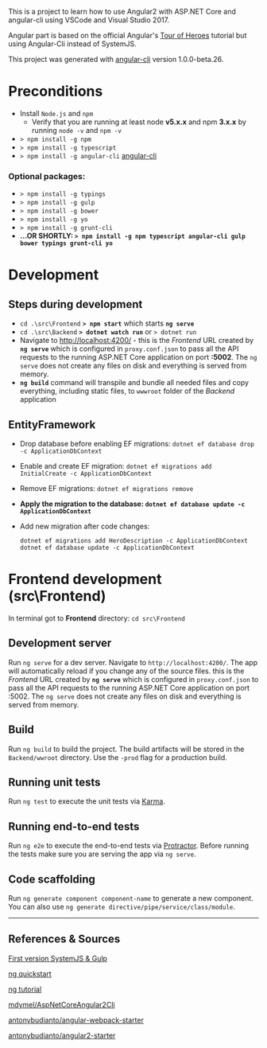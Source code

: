 This is a project to learn how to use Angular2 with ASP.NET Core and angular-cli using VSCode and Visual Studio 2017. 

Angular part is based on the official Angular's [Tour of Heroes](https://angular.io/docs/ts/latest/tutorial/) tutorial but using Angular-Cli instead of SystemJS.

This project was generated with [angular-cli](https://github.com/angular/angular-cli) version 1.0.0-beta.26.

# Preconditions

* Install `Node.js` and `npm` 
    * Verify that you are running at least node **v5.x.x** and npm **3.x.x** by running `node -v` and `npm -v`
* `> npm install -g npm`
* `> npm install -g typescript`
* `> npm install -g angular-cli` [angular-cli](https://github.com/angular/angular-cli)

### Optional packages:
* `> npm install -g typings`
* `> npm install -g gulp`
* `> npm install -g bower`
* `> npm install -g yo`
* `> npm install -g grunt-cli`
* __...OR SHORTLY: `> npm install -g npm typescript angular-cli gulp bower typings grunt-cli yo`__

# Development
## Steps during development
* `cd .\src\Frontend` __`> npm start`__ which starts __`ng serve`__
* `cd .\src\Backend` __`> dotnet watch run`__ or `> dotnet run`
* Navigate to [http://localhost:4200/](http://localhost:4200/) - this is the _Frontend_ URL created by __`ng serve`__ 
which is configured in `proxy.conf.json` to pass all the API requests to the running ASP.NET Core application on port __:5002__.
The `ng serve` does not create any files on disk and everything is served from memory.
* __`ng build`__ command will transpile and bundle all needed files and copy everything, including static files, to `wwwroot` folder of the _Backend_ application

## EntityFramework
* Drop database before enabling EF migrations: `dotnet ef database drop -c ApplicationDbContext`
* Enable and create EF migration: `dotnet ef migrations add InitialCreate -c ApplicationDbContext`
* Remove EF migrations: `dotnet ef migrations remove`
* __Apply the migration to the database: `dotnet ef database update -c ApplicationDbContext`__
* Add new migration after code changes: 

    ```
    dotnet ef migrations add HeroDescription -c ApplicationDbContext
    dotnet ef database update -c ApplicationDbContext
    ```

# Frontend development (src\Frontend)

In terminal got to **Frontend** directory: `cd src\Frontend`

## Development server 
Run `ng serve` for a dev server. Navigate to `http://localhost:4200/`. The app will automatically reload if you change any of the source files.
this is the _Frontend_ URL created by __`ng serve`__ 
which is configured in `proxy.conf.json` to pass all the API requests to the running ASP.NET Core application on port :5002.
The `ng serve` does not create any files on disk and everything is served from memory.

## Build
Run `ng build` to build the project. The build artifacts will be stored in the `Backend/wwroot` directory. Use the `-prod` flag for a production build.

## Running unit tests
Run `ng test` to execute the unit tests via [Karma](https://karma-runner.github.io).

## Running end-to-end tests
Run `ng e2e` to execute the end-to-end tests via [Protractor](http://www.protractortest.org/).
Before running the tests make sure you are serving the app via `ng serve`.

## Code scaffolding
Run `ng generate component component-name` to generate a new component. You can also use `ng generate directive/pipe/service/class/module`.

---

## References & Sources

[First version SystemJS & Gulp](https://github.com/krzyhook/aspnet-core-angular2-starter)

[ng quickstart](https://angular.io/docs/ts/latest/quickstart.html)

[ng tutorial](https://angular.io/docs/ts/latest/tutorial)

[mdymel/AspNetCoreAngular2Cli](https://github.com/mdymel/AspNetCoreAngular2Cli)

[antonybudianto/angular-webpack-starter](https://github.com/antonybudianto/angular-webpack-starter)

[antonybudianto/angular2-starter](https://github.com/antonybudianto/angular2-starter)